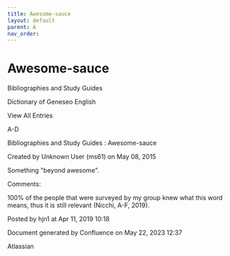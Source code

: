 ```yaml
---
title: Awesome-sauce
layout: default
parent: A
nav_order:
---
```


# Awesome-sauce

Bibliographies and Study Guides

Dictionary of Geneseo English

View All Entries

A-D

Bibliographies and Study Guides : Awesome-sauce

Created by  Unknown User (ms61) on May 08, 2015

Something &quot;beyond awesome&quot;.

Comments:

100% of the people that were surveyed by my group knew what this word means, thus it is still relevant (Nicchi, A-F, 2019). 

Posted by hjn1 at Apr 11, 2019 10:18

Document generated by Confluence on May 22, 2023 12:37

Atlassian
